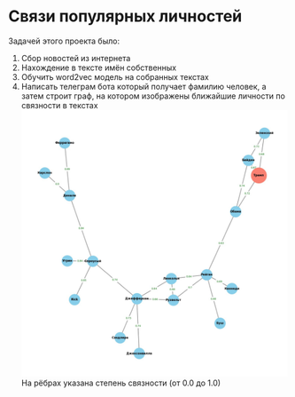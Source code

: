 # Связи популярных личностей
Задачей этого проекта было:
1. Сбор новостей из интернета
2. Нахождение в тексте имён собственных
3. Обучить word2vec модель на собранных текстах
4. Написать телеграм бота который получает фамилию человек, а затем строит граф, на котором изображены ближайшие личности по связности в текстах
![graph.jpg](https://github.com/IvanSanachev/PersonSimilarity/blob/main/graph.jpg)
На рёбрах указана степень связности (от 0.0 до 1.0)
